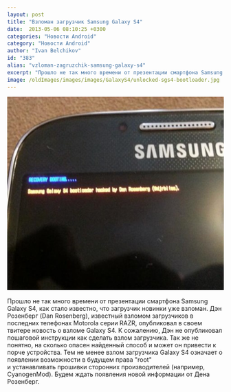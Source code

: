 ```yaml
---
layout: post
title: "Взломан загрузчик Samsung Galaxy S4"
date:  2013-05-06 08:10:25 +0300
categories: "Новости Android"
category: "Новости Android"
author: "Ivan Belchikov"
id: "383"
alias: "vzloman-zagruzchik-samsung-galaxy-s4"
excerpt: "Прошло не так много времени от презентации смартфона Samsung Galaxy S4, как стало известно, что загрузчик новинки уже взломан. Дэн Розенберг (Dan Rosenberg), известный взломом загрузчиков в последних телефонах Motorola серии RAZR, опубликовал в своем твитере новость о взломе Galaxy S4."
image: /oldImages/images/images/GalaxyS4/unlocked-sgs4-bootloader.jpg
---
```

<img src="/oldImages/images/images/GalaxyS4/unlocked-sgs4-bootloader.jpg" alt="Взломан загрузчик Samsung Galaxy S4" width="600" height="450" >

Прошло не так много времени от презентации смартфона Samsung Galaxy S4, как стало известно, что загрузчик новинки уже взломан. Дэн Розенберг (Dan Rosenberg), известный взломом загрузчиков в последних телефонах Motorola серии RAZR, опубликовал в своем твитере новость о взломе Galaxy S4.
К сожалению, Дэн не опубликовал пошаговой инструкции как сделать взлом загрузчика. Так же не понятно, на сколько опасен найденный способ и может он привести к порче устройства. Тем не менее взлом загрузчика Galaxy S4 означает о появлении возможности в будущем права "root" и устанавливать прошивки сторонних производителей (например, CyanogenMod). Будем ждать появления новой информации от Дена Розенберг.
